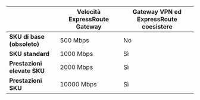 |                                     | **Velocità ExpressRoute Gateway** | **Gateway VPN ed ExpressRoute coesistere**|
|-------------------------------------|-------------------------------------|-----------------------------------------|
| **SKU di base (obsoleto)**          |  500 Mbps                           | No   |
| **SKU standard**                    | 1000 Mbps                           | Sì  |
| **Prestazioni elevate SKU**            | 2000 Mbps                           | Sì  |
| **Prestazioni SKU**           | 10000 Mbps                          | Sì  |